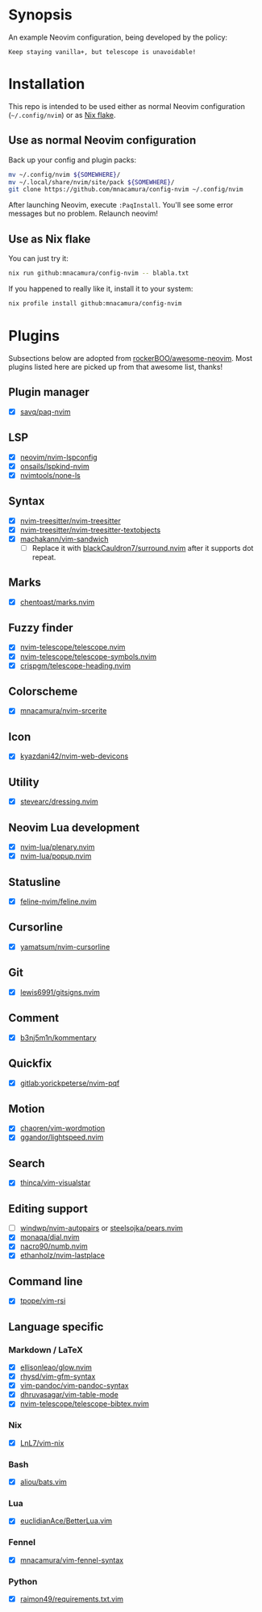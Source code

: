 # Synopsis

An example Neovim configuration, being developed by the policy:

    Keep staying vanilla+, but telescope is unavoidable!

# Installation

This repo is intended to be used either as normal Neovim configuration
(`~/.config/nvim`) or as [Nix flake][0].

## Use as normal Neovim configuration

Back up your config and plugin packs:

```sh
mv ~/.config/nvim ${SOMEWHERE}/
mv ~/.local/share/nvim/site/pack ${SOMEWHERE}/
git clone https://github.com/mnacamura/config-nvim ~/.config/nvim
```

After launching Neovim, execute `:PaqInstall`.
You'll see some error messages but no problem. Relaunch neovim!

## Use as Nix flake

You can just try it:

```sh
nix run github:mnacamura/config-nvim -- blabla.txt
```

If you happened to really like it, install it to your system:

```sh
nix profile install github:mnacamura/config-nvim
```


# Plugins

Subsections below are adopted from [rockerBOO/awesome-neovim][1].
Most plugins listed here are picked up from that awesome list, thanks!

## Plugin manager

- [x] [savq/paq-nvim][2]

## LSP

- [x] [neovim/nvim-lspconfig][3]
- [x] [onsails/lspkind-nvim][5]
- [x] [nvimtools/none-ls][6]

## Syntax

- [x] [nvim-treesitter/nvim-treesitter][8]
- [x] [nvim-treesitter/nvim-treesitter-textobjects][9]
- [x] [machakann/vim-sandwich][10]
    + [ ] Replace it with [blackCauldron7/surround.nvim][51]
          after it supports dot repeat.

## Marks

- [x] [chentoast/marks.nvim][13]

## Fuzzy finder

- [x] [nvim-telescope/telescope.nvim][14]
- [x] [nvim-telescope/telescope-symbols.nvim][15]
- [x] [crispgm/telescope-heading.nvim][44]

## Colorscheme

- [x] [mnacamura/nvim-srcerite][52]

## Icon

- [x] [kyazdani42/nvim-web-devicons][18]

## Utility

- [x] [stevearc/dressing.nvim][54]

## Neovim Lua development

- [x] [nvim-lua/plenary.nvim][19]
- [x] [nvim-lua/popup.nvim][20]

## Statusline

- [x] [feline-nvim/feline.nvim][22]

## Cursorline

- [x] [yamatsum/nvim-cursorline][23]

## Git

- [x] [lewis6991/gitsigns.nvim][24]

## Comment

- [x] [b3nj5m1n/kommentary][27]

## Quickfix

- [x] [gitlab:yorickpeterse/nvim-pqf][28]

## Motion

- [x] [chaoren/vim-wordmotion][29]
- [x] [ggandor/lightspeed.nvim][30]

## Search

- [x] [thinca/vim-visualstar][31]

## Editing support

- [ ] [windwp/nvim-autopairs][32] or [steelsojka/pears.nvim][33]
- [x] [monaqa/dial.nvim][34]
- [x] [nacro90/numb.nvim][36]
- [x] [ethanholz/nvim-lastplace][37]

## Command line

- [x] [tpope/vim-rsi][38]

## Language specific

### Markdown / LaTeX

- [x] [ellisonleao/glow.nvim][40]
- [x] [rhysd/vim-gfm-syntax][41]
- [x] [vim-pandoc/vim-pandoc-syntax][42]
- [x] [dhruvasagar/vim-table-mode][43]
- [x] [nvim-telescope/telescope-bibtex.nvim][45]

### Nix

- [x] [LnL7/vim-nix][46]

### Bash

- [x] [aliou/bats.vim][47]

### Lua

- [x] [euclidianAce/BetterLua.vim][49]

### Fennel

- [x] [mnacamura/vim-fennel-syntax][50]

### Python

- [x] [raimon49/requirements.txt.vim][53]


[0]: https://nixos.wiki/wiki/Flakes
[1]: https://github.com/rockerBOO/awesome-neovim
[2]: https://github.com/savq/paq-nvim
[3]: https://github.com/neovim/nvim-lspconfig
[5]: https://github.com/onsails/lspkind-nvim
[6]: https://github.com/nvimtools/none-ls.nvim
[8]: https://github.com/nvim-treesitter/nvim-treesitter
[9]: https://github.com/nvim-treesitter/nvim-treesitter-textobjects
[10]: https://github.com/machakann/vim-sandwich
[13]: https://github.com/chentoast/marks.nvim
[14]: https://github.com/nvim-telescope/telescope.nvim
[15]: https://github.com/nvim-telescope/telescope-symbols.nvim
[16]: https://github.com/Iron-E/nvim-highlite
[17]: https://github.com/srcery-colors/srcery-vim
[18]: https://github.com/kyazdani42/nvim-web-devicons
[19]: https://github.com/nvim-lua/plenary.nvim
[20]: https://github.com/nvim-lua/popup.nvim
[22]: https://github.com/feline-nvim/feline.nvim
[23]: https://github.com/yamatsum/nvim-cursorline
[24]: https://github.com/lewis6991/gitsigns.nvim
[27]: https://github.com/b3nj5m1n/kommentary
[28]: https://gitlab.com/yorickpeterse/nvim-pqf
[29]: https://github.com/chaoren/vim-wordmotion
[30]: https://github.com/ggandor/lightspeed.nvim
[31]: https://github.com/thinca/vim-visualstar
[32]: https://github.com/windwp/nvim-autopairs
[33]: https://github.com/steelsojka/pears.nvim
[34]: https://github.com/monaqa/dial.nvim
[36]: https://github.com/nacro90/numb.nvim
[37]: https://github.com/ethanholz/nvim-lastplace
[38]: https://github.com/tpope/vim-rsi
[40]: https://github.com/ellisonleao/glow.nvim
[41]: https://github.com/rhysd/vim-gfm-syntax
[42]: https://github.com/vim-pandoc/vim-pandoc-syntax
[43]: https://github.com/dhruvasagar/vim-table-mode
[44]: https://github.com/crispgm/telescope-heading.nvim
[45]: https://github.com/nvim-telescope/telescope-bibtex.nvim
[46]: https://github.com/LnL7/vim-nix
[47]: https://github.com/aliou/bats.vim
[49]: https://github.com/euclidianAce/BetterLua.vim
[50]: https://github.com/mnacamura/vim-fennel-syntax
[51]: https://github.com/blackCauldron7/surround.nvim
[52]: https://github.com/mnacamura/nvim-srcerite
[53]: https://github.com/raimon49/requirements.txt.vim
[54]: https://github.com/stevearc/dressing.nvim

<!-- vim: set ft=markdown.gfm tw=80: -->
